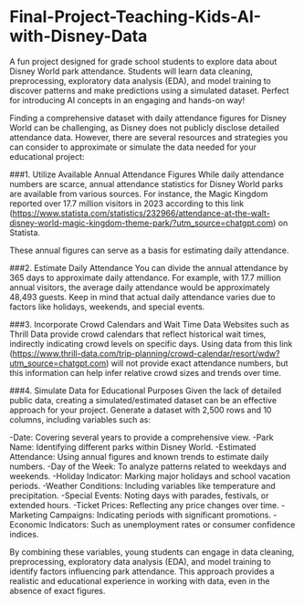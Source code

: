 # Final-Project-Teaching-Kids-AI-with-Disney-Data
A fun project designed for grade school students to explore data about Disney World park attendance. Students will learn data cleaning, preprocessing, exploratory data analysis (EDA), and model training to discover patterns and make predictions using a simulated dataset. Perfect for introducing AI concepts in an engaging and hands-on way!

Finding a comprehensive dataset with daily attendance figures for Disney World can be challenging, as Disney does not publicly disclose detailed attendance data. However, there are several resources and strategies you can consider to approximate or simulate the data needed for your educational project:

###1. Utilize Available Annual Attendance Figures
While daily attendance numbers are scarce, annual attendance statistics for Disney World parks are available from various sources. For instance, the Magic Kingdom reported over 17.7 million visitors in 2023 according to this link (https://www.statista.com/statistics/232966/attendance-at-the-walt-disney-world-magic-kingdom-theme-park/?utm_source=chatgpt.com) on Statista.

These annual figures can serve as a basis for estimating daily attendance.

###2. Estimate Daily Attendance
You can divide the annual attendance by 365 days to approximate daily attendance. For example, with 17.7 million annual visitors, the average daily attendance would be approximately 48,493 guests. Keep in mind that actual daily attendance varies due to factors like holidays, weekends, and special events.

###3. Incorporate Crowd Calendars and Wait Time Data
Websites such as Thrill Data provide crowd calendars that reflect historical wait times, indirectly indicating crowd levels on specific days.
Using data from this link (https://www.thrill-data.com/trip-planning/crowd-calendar/resort/wdw?utm_source=chatgpt.com) will not provide exact attendance numbers, but this information can help infer relative crowd sizes and trends over time.

###4. Simulate Data for Educational Purposes
Given the lack of detailed public data, creating a simulated/estimated dataset can be an effective approach for your project. Generate a dataset with 2,500 rows and 10 columns, including variables such as:

-Date: Covering several years to provide a comprehensive view.
-Park Name: Identifying different parks within Disney World.
-Estimated Attendance: Using annual figures and known trends to estimate daily numbers.
-Day of the Week: To analyze patterns related to weekdays and weekends.
-Holiday Indicator: Marking major holidays and school vacation periods.
-Weather Conditions: Including variables like temperature and precipitation.
-Special Events: Noting days with parades, festivals, or extended hours.
-Ticket Prices: Reflecting any price changes over time.
-Marketing Campaigns: Indicating periods with significant promotions.
-Economic Indicators: Such as unemployment rates or consumer confidence indices.

By combining these variables, young students can engage in data cleaning, preprocessing, exploratory data analysis (EDA), and model training to identify factors influencing park attendance. This approach provides a realistic and educational experience in working with data, even in the absence of exact figures.

